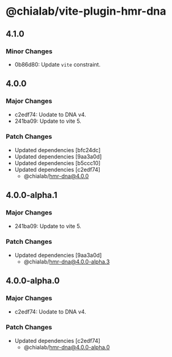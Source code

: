 # @chialab/vite-plugin-hmr-dna

## 4.1.0

### Minor Changes

- 0b86d80: Update `vite` constraint.

## 4.0.0

### Major Changes

- c2edf74: Uodate to DNA v4.
- 241ba09: Update to vite 5.

### Patch Changes

- Updated dependencies [bfc24dc]
- Updated dependencies [9aa3a0d]
- Updated dependencies [b5ccc10]
- Updated dependencies [c2edf74]
  - @chialab/hmr-dna@4.0.0

## 4.0.0-alpha.1

### Major Changes

- 241ba09: Update to vite 5.

### Patch Changes

- Updated dependencies [9aa3a0d]
  - @chialab/hmr-dna@4.0.0-alpha.3

## 4.0.0-alpha.0

### Major Changes

- c2edf74: Uodate to DNA v4.

### Patch Changes

- Updated dependencies [c2edf74]
  - @chialab/hmr-dna@4.0.0-alpha.0
